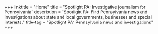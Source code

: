 +++
linktitle = "Home"
title = "Spotlight PA: Investigative journalism for Pennsylvania"
description = "Spotlight PA: Find Pennsylvania news and investigations about state and local governments, businesses and special interests."
title-tag = "Spotlight PA: Pennsylvania news and investigations"
+++
